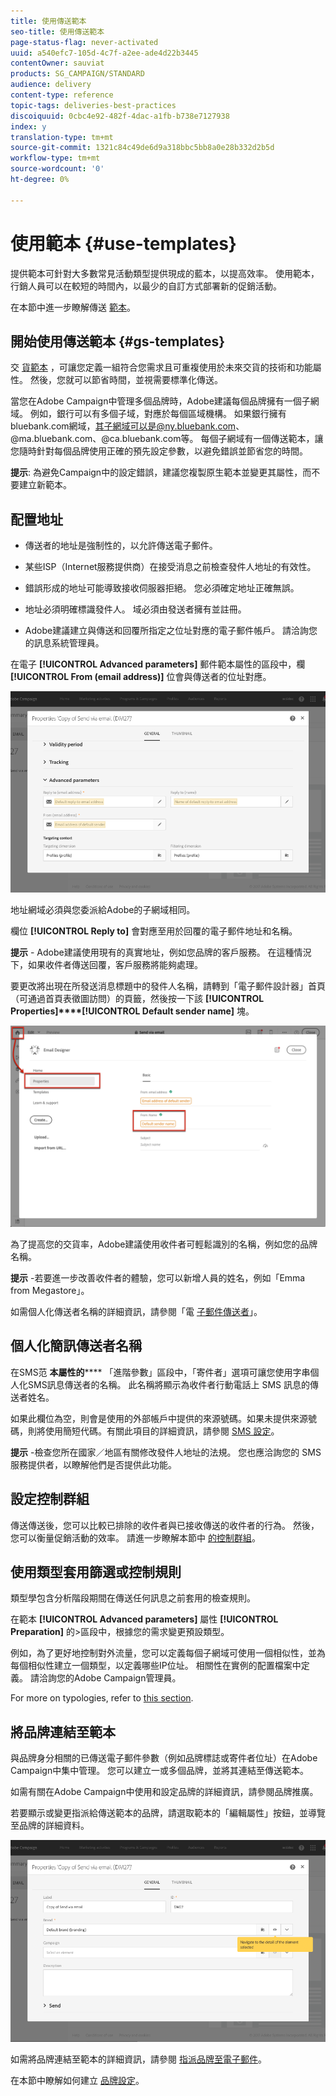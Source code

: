 ```yaml
---
title: 使用傳送範本
seo-title: 使用傳送範本
page-status-flag: never-activated
uuid: a540efc7-105d-4c7f-a2ee-ade4d22b3445
contentOwner: sauviat
products: SG_CAMPAIGN/STANDARD
audience: delivery
content-type: reference
topic-tags: deliveries-best-practices
discoiquuid: 0cbc4e92-482f-4dac-a1fb-b738e7127938
index: y
translation-type: tm+mt
source-git-commit: 1321c84c49de6d9a318bbc5bb8a0e28b332d2b5d
workflow-type: tm+mt
source-wordcount: '0'
ht-degree: 0%

---
```



# 使用範本 {#use-templates}

提供範本可針對大多數常見活動類型提供現成的藍本，以提高效率。 使用範本，行銷人員可以在較短的時間內，以最少的自訂方式部署新的促銷活動。

在本節中進一步瞭解傳送 [範本](../../start/using/marketing-activity-templates.md)。

## 開始使用傳送範本 {#gs-templates}

交 [貨範本](../../start/using/marketing-activity-templates.md#creating-a-new-template) ，可讓您定義一組符合您需求且可重複使用於未來交貨的技術和功能屬性。 然後，您就可以節省時間，並視需要標準化傳送。

當您在Adobe Campaign中管理多個品牌時，Adobe建議每個品牌擁有一個子網域。 例如，銀行可以有多個子域，對應於每個區域機構。 如果銀行擁有bluebank.com網域，其子網域可以是@ny.bluebank.com、@ma.bluebank.com、@ca.bluebank.com等。 每個子網域有一個傳送範本，讓您隨時針對每個品牌使用正確的預先設定參數，以避免錯誤並節省您的時間。

**提示**: 為避免Campaign中的設定錯誤，建議您複製原生範本並變更其屬性，而不要建立新範本。

## 配置地址

* 傳送者的地址是強制性的，以允許傳送電子郵件。

* 某些ISP（Internet服務提供商）在接受消息之前檢查發件人地址的有效性。

* 錯誤形成的地址可能導致接收伺服器拒絕。 您必須確定地址正確無誤。

* 地址必須明確標識發件人。 域必須由發送者擁有並註冊。

* Adobe建議建立與傳送和回覆所指定之位址對應的電子郵件帳戶。 請洽詢您的訊息系統管理員。

在電子 **[!UICONTROL Advanced parameters]** 郵件範本屬性的區段中，欄 **[!UICONTROL From (email address)]** 位會與傳送者的位址對應。

![](assets/template-parameters.png)

地址網域必須與您委派給Adobe的子網域相同。

欄位 **[!UICONTROL Reply to]** 會對應至用於回覆的電子郵件地址和名稱。

**提示** - Adobe建議使用現有的真實地址，例如您品牌的客戶服務。 在這種情況下，如果收件者傳送回覆，客戶服務將能夠處理。

要更改將出現在所發送消息標題中的發件人名稱，請轉到「電子郵件設計器」首頁（可通過首頁表徵圖訪問）的頁籤，然後按一下該 **[!UICONTROL Properties]****[!UICONTROL Default sender name]** 塊。

![](assets/template-content.png)

為了提高您的交貨率，Adobe建議使用收件者可輕鬆識別的名稱，例如您的品牌名稱。

**提示** -若要進一步改善收件者的體驗，您可以新增人員的姓名，例如「Emma from Megastore」。

如需個人化傳送者名稱的詳細資訊，請參閱「電 [子郵件傳送者](../../designing/using/subject-line.md#email-sender)」。

## 個人化簡訊傳送者名稱

在SMS范 **本屬性的****** 「進階參數」區段中，「寄件者」選項可讓您使用字串個人化SMS訊息傳送者的名稱。 此名稱將顯示為收件者行動電話上 SMS 訊息的傳送者姓名。

如果此欄位為空，則會是使用的外部帳戶中提供的來源號碼。如果未提供來源號碼，則將使用簡短代碼。有關此項目的詳細資訊，請參閱 [SMS 設定](../../administration/using/configuring-sms-channel.md)。

**提示** -檢查您所在國家／地區有關修改發件人地址的法規。 您也應洽詢您的 SMS 服務提供者，以瞭解他們是否提供此功能。

## 設定控制群組

傳送傳送後，您可以比較已排除的收件者與已接收傳送的收件者的行為。 然後，您可以衡量促銷活動的效率。 請進一步瞭解本節中 [的控制群組](../../sending/using/control-group.md)。

## 使用類型套用篩選或控制規則

類型學包含分析階段期間在傳送任何訊息之前套用的檢查規則。

在範本 **[!UICONTROL Advanced parameters]** 屬性 **[!UICONTROL Preparation]** 的>區段中，根據您的需求變更預設類型。

例如，為了更好地控制對外流量，您可以定義每個子網域可使用一個相似性，並為每個相似性建立一個類型，以定義哪些IP位址。 相關性在實例的配置檔案中定義。 請洽詢您的Adobe Campaign管理員。

For more on typologies, refer to [this section](../../sending/using/managing-typologies.md).

## 將品牌連結至範本

與品牌身分相關的已傳送電子郵件參數（例如品牌標誌或寄件者位址）在Adobe Campaign中集中管理。 您可以建立一或多個品牌，並將其連結至傳送範本。

如需有關在Adobe Campaign中使用和設定品牌的詳細資訊，請參閱品牌推廣。

若要顯示或變更指派給傳送範本的品牌，請選取範本的「編輯屬性」按鈕，並導覽至品牌的詳細資料。

![](assets/template-brand.png)

如需將品牌連結至範本的詳細資訊，請參閱 [指派品牌至電子郵件](../../administration/using/branding.md#assigning-a-brand-to-an-email)。

在本節中瞭解如何建立 [品牌設定](../../administration/using/branding.md#creating-a-brand)。
